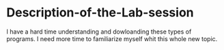 # Description-of-the-Lab-session
I have a hard time understanding and dowloanding these types of programs. I need more time to familiarize myself whit this whole new topic.
